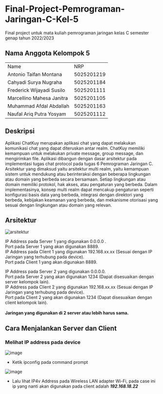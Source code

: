 # Final-Project-Pemrograman-Jaringan-C-Kel-5
Final project untuk mata kuliah pemrograman jaringan kelas C semester genap tahun 2022/2023
## Nama Anggota Kelompok 5
<table>
<tr><td>Name</td><td>NRP</td></tr>
<tr><td>Antonio Taifan Montana</td><td> 5025201219</td></tr>
<tr><td>Cahyadi Surya Nugraha</td><td> 5025201184</td></tr>
<tr><td>Frederick Wijayadi Susilo</td><td>5025201111</td></tr>
<tr><td>Marcellino Mahesa Janitra</td><td> 5025201105</td></tr>
<tr><td>Muhammad Afdal Abdallah</td><td> 5025201163</td></tr>
<tr><td>Naufal Ariq Putra Yosyam</td><td>5025201112</td></tr>
</table>

## Deskripsi
Aplikasi ChatKuy merupakan aplikasi chat yang dapat melakukan komunikasi chat yang dapat diteruskan antar realm. ChatKuy memiliki kemampuan untuk melakukan private message, group message, dan mengirimkan file. Aplikasi dibangun dengan dasar arsitektur pada implementasi tugas chat protocol pada tugas 6 Pemrograman Jaringan C. Arsitektur yang dimaksud yaitu arsitektur multi realm, yaitu kemampuan sistem untuk mendukung atau berinteraksi dengan beberapa lingkungan atau domain yang berbeda secara bersamaan. Setiap lingkungan atau domain memiliki protokol, hak akses, atau pengaturan yang berbeda. Dalam implementasinya, konsep multi realm dapat mencakup pengaturan seperti konfigurasi basis data yang berbeda, integrasi dengan direktori yang berbeda, kebijakan keamanan yang berbeda, dan mekanisme otorisasi yang sesuai dengan lingkungan atau domain yang relevan.

## Arsitektur
![arsitektur](https://github.com/Chroax/Final-Project-Pemrograman-Jaringan-C-Kel-5/assets/101288815/1296d100-13c1-45f7-882a-0cd306822cdc)

IP Address pada Server 1 yang digunakan 0.0.0.0 .<br>
Port pada Server 1 yang akan digunakan 8889.<br>
IP Address pada Client 1 yang digunakan 192.168.xx.xx (Sesuai dengan IP Jaringan yang terhubung pada device). <br>
Port pada Client 1 yang akan digunakan 8889.<br>

IP Address pada Server 2 yang digunakan 0.0.0.0. <br>
Port pada Server 2 yang akan digunakan 1234 (Dapat disesuaikan dengan server kelompok lain).<br>
IP Address pada Client 2 yang digunakan 192.168.xx.xx (Sesuai dengan IP Jaringan yang terhubung pada device). <br>
Port pada Client 2 yang akan digunakan 1234 (Dapat disesuaikan dengan client kelompok lain).<br>
<br>
**Jaringan yang digunakan di 2 server atau lebih harus sama.**

## Cara Menjalankan Server dan Client

### Melihat IP address pada device
![image](https://github.com/Chroax/Final-Project-Pemrograman-Jaringan-C-Kel-5/assets/101288815/71b0e752-6569-49f4-bf50-eb20f514c0d1)
- Ketik ipconfig pada command prompt <br>

![image](https://github.com/Chroax/Final-Project-Pemrograman-Jaringan-C-Kel-5/assets/101288815/59b2c7ca-ed89-4aa7-b0ee-22176ec14ad6)
- Lalu lihat IP4v Address pada Wireless LAN adapter Wi-Fi, pada case ini ip yang nanti akan digunakan pada client adalah ***192.168.18.22***


